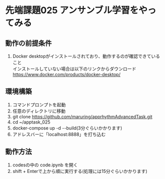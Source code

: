 # 先端課題025 アンサンブル学習をやってみる

## 動作の前提条件
1. Docker desktopがインストールされており、動作するのが確認できていること  
インストールしていない場合は以下のリンクからダウンロード  
https://www.docker.com/products/docker-desktop/  


## 環境構築
1. コマンドプロンプトを起動
2. 任意のディレクトリに移動
3. git clone https://github.com/maruring/apprhythmAdvancedTask.git
4. cd ~/apptask_025
5. docker-compose up -d --build(3分ぐらいかかります)
6. アドレスバーに「localhost:8888」を打ち込む

## 動作方法
1. codesの中の code.ipynb を開く
2. shift + Enterで上から順に実行する(処理には15分ぐらいかかります)